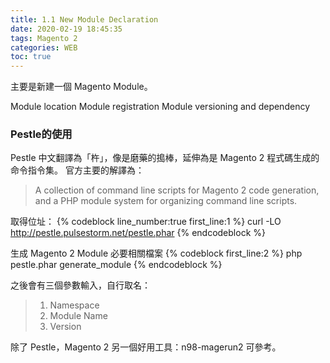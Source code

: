 ```yaml
---
title: 1.1 New Module Declaration
date: 2020-02-19 18:45:35
tags: Magento 2
categories: WEB
toc: true
---
```

主要是新建一個 Magento Module。

<!-- more -->
Module location
Module registration
Module versioning and dependency



### Pestle的使用
Pestle 中文翻譯為「杵」，像是磨藥的搗棒，延伸為是 Magento 2 程式碼生成的命令指令集。
官方主要的解譯為：
> A collection of command line scripts for Magento 2 code generation, and a PHP module system for organizing command line scripts.

取得位址：
{% codeblock line_number:true first_line:1 %}
curl -LO http://pestle.pulsestorm.net/pestle.phar
{% endcodeblock %}


生成 Magento 2 Module 必要相關檔案
{% codeblock first_line:2 %}
php pestle.phar generate_module
{% endcodeblock %}


之後會有三個參數輸入，自行取名：
> 1. Namespace
> 2. Module Name
> 3. Version

除了 Pestle，Magento 2 另一個好用工具：n98-magerun2 可參考。
